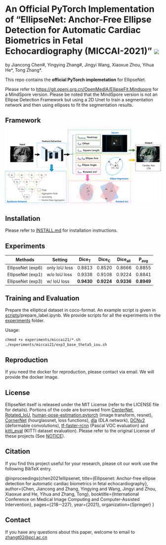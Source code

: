 # 
<h1 align="left"> An Official PyTorch Implementation of “EllipseNet: Anchor-Free Ellipse Detection for Automatic Cardiac Biometrics in Fetal Echocardiography (MICCAI-2021)” <a href="https://arxiv.org/abs/2109.12474"><img src="https://img.shields.io/badge/arXiv-Paper-<COLOR>.svg" ></a></h1>
by Jiancong Chen#, Yingying Zhang#, Jingyi Wang, Xiaoxue Zhou, Yihua He*, Tong Zhang*. 

This repo contains the **official PyTorch implemetation** for EllipseNet.

Please refer to https://git.openi.org.cn/OpenMedIA/EllipseFit.Mindspore for a MindSpore version. Please be noted that the MindSpore version is not an Ellipse Detection Framework but using a 2D Unet to train a segmentation network and then using ellipses to fit the segmentation results.  

## Framework

![](readme/EllipseNet.png)

## Installation

Please refer to [INSTALL.md](readme/INSTALL.md) for installation instructions.

## Experiments

| Methods  |  Setting | Dice<sub>T</sub> |  Dice<sub>C</sub>  | Dice<sub>all</sub> | P<sub>avg</sub> |
|----------|----------|----------|------------|---------------|-------------|
|EllipseNet (exp6) | only IoU loss | 0.8813 | 0.8520 | 0.8666 | 0.8855 |
|EllipseNet (exp1) | w/o IoU loss  | 0.9338 | 0.9108 | 0.9224 | 0.8841 |
|EllipseNet (exp3) | w/ IoU loss   | **0.9430** | **0.9224** | **0.9336** | **0.8949** |

## Training and Evaluation

Prepare the elliptical dataset in coco-format. An example script is given in [scripts](scripts)/prepare_label.ipynb. We provide scripts for all the experiments in the [experiments](experiments) folder.

Usage:
~~~
chmod +x experiments/miccai21/*.sh
./experiments/miccai21/exp3_base_theta5_iou.sh
~~~



## Reproduction

If you need the docker for reproduction, please contact via email. We will provide the docker image. 




## License

EllipseNet itself is released under the MIT License (refer to the LICENSE file for details).
Portions of the code are borrowed from [CenterNet](https://github.com/xingyizhou/CenterNet), [Rotated_IoU](https://github.com/lilanxiao/Rotated_IoU), [human-pose-estimation.pytorch](https://github.com/Microsoft/human-pose-estimation.pytorch) (image transform, resnet), [CornerNet](https://github.com/princeton-vl/CornerNet) (hourglassnet, loss functions), [dla](https://github.com/ucbdrive/dla) (DLA network), [DCNv2](https://github.com/CharlesShang/DCNv2) (deformable convolutions), [tf-faster-rcnn](https://github.com/endernewton/tf-faster-rcnn) (Pascal VOC evaluation) and [kitti_eval](https://github.com/prclibo/kitti_eval) (KITTI dataset evaluation). Please refer to the original License of these projects (See [NOTICE](NOTICE)).

## Citation

If you find this project useful for your research, please cit our work use the following BibTeX entry.

@inproceedings{chen2021ellipsenet,
  title={Ellipsenet: Anchor-free ellipse detection for automatic cardiac biometrics in fetal echocardiography},
  author={Chen, Jiancong and Zhang, Yingying and Wang, Jingyi and Zhou, Xiaoxue and He, Yihua and Zhang, Tong},
  booktitle={International Conference on Medical Image Computing and Computer-Assisted Intervention},
  pages={218--227},
  year={2021},
  organization={Springer}
}

## Contact

If you have any questions about this paper, welcome to email to  [zhangt02@pcl.ac.cn](mailto:zhangt02@pcl.ac.cn)

